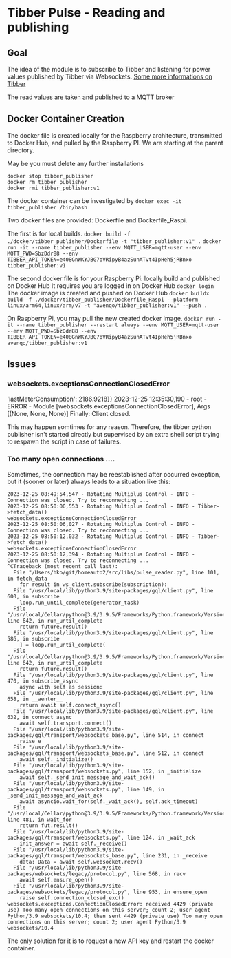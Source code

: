 # Tibber Pulse - Reading and publishing
## Goal
The idea of the module is to subscribe to Tibber and listening for power values published by Tibber via Websockets.
[Some more informations on Tibber](https://developer.tibber.com/docs/guides/calling-api)

The read values are taken and published to a MQTT broker

## Docker Container Creation
The docker file is created locally for the Raspberry architecture, transmitted to Docker Hub, and pulled by the Raspberry PI.
We are starting at the parent directory.

May be you must delete any further installations
```
docker stop tibber_publisher 
docker rm tibber_publisher
docker rmi tibber_publisher:v1
```

The docker container can be investigated by
`docker exec -it tibber_publisher /bin/bash`

Two docker files are provided: Dockerfile and Dockerfile_Raspi.

The first is for local builds.
 `docker build -f ./docker/tibber_publisher/Dockerfile -t "tibber_publisher:v1" .`
 `docker run -it --name tibber_publisher --env MQTT_USER=mqtt-user --env MQTT_PWD=SbzDdr88 --env TIBBER_API_TOKEN=e408GnWKYJBG7oVRipyB4azSunATvt4IpHeh5jRBnxo tibber_publisher:v1`

The second docker file is for your Raspberry Pi: locally build and published on Docker Hub
It requires you are logged in on Docker Hub
`docker login`
The docker image is created and pushed on Docker Hub
`docker buildx build -f ./docker/tibber_publisher/Dockerfile_Raspi --platform linux/arm64,linux/arm/v7 -t "avenqo/tibber_publisher:v1" --push .`

On Raspberry Pi, you may pull the new created docker image.
`docker run -it --name tibber_publisher --restart always --env MQTT_USER=mqtt-user --env MQTT_PWD=SbzDdr88 --env TIBBER_API_TOKEN=e408GnWKYJBG7oVRipyB4azSunATvt4IpHeh5jRBnxo avenqo/tibber_publisher:v1`


## Issues
### websockets.exceptionsConnectionClosedError
 'lastMeterConsumption': 2186.9218}}
2023-12-25 12:35:30,190 - root - ERROR - Module [websockets.exceptionsConnectionClosedError], Args [(None, None, None)]
Finally: Client closed.

This may happen somtimes for any reason. Therefore, the tibber python publisher isn't started cirectly but supervised by an extra shell script trying to respawn the script in case of failures.

### Too many open connections ....
Sometimes, the connection may be reestablished after occurred exception, but it (sooner or later) always leads to a situation like this:
```
2023-12-25 08:49:54,547 - Rotating Multiplus Control - INFO - Connection was closed. Try to reconnecting ...
2023-12-25 08:50:00,553 - Rotating Multiplus Control - INFO - Tibber->fetch_data()
websockets.exceptionsConnectionClosedError
2023-12-25 08:50:06,027 - Rotating Multiplus Control - INFO - Connection was closed. Try to reconnecting ...
2023-12-25 08:50:12,032 - Rotating Multiplus Control - INFO - Tibber->fetch_data()
websockets.exceptionsConnectionClosedError
2023-12-25 08:50:12,394 - Rotating Multiplus Control - INFO - Connection was closed. Try to reconnecting ...
^CTraceback (most recent call last):
  File "/Users/hko/git/homeauto2/src/libs/pulse_reader.py", line 101, in fetch_data
    for result in ws_client.subscribe(subscription):
  File "/usr/local/lib/python3.9/site-packages/gql/client.py", line 600, in subscribe
    loop.run_until_complete(generator_task)
  File "/usr/local/Cellar/python@3.9/3.9.5/Frameworks/Python.framework/Versions/3.9/lib/python3.9/asyncio/base_events.py", line 642, in run_until_complete
    return future.result()
  File "/usr/local/lib/python3.9/site-packages/gql/client.py", line 586, in subscribe
    ] = loop.run_until_complete(
  File "/usr/local/Cellar/python@3.9/3.9.5/Frameworks/Python.framework/Versions/3.9/lib/python3.9/asyncio/base_events.py", line 642, in run_until_complete
    return future.result()
  File "/usr/local/lib/python3.9/site-packages/gql/client.py", line 470, in subscribe_async
    async with self as session:
  File "/usr/local/lib/python3.9/site-packages/gql/client.py", line 658, in __aenter__
    return await self.connect_async()
  File "/usr/local/lib/python3.9/site-packages/gql/client.py", line 632, in connect_async
    await self.transport.connect()
  File "/usr/local/lib/python3.9/site-packages/gql/transport/websockets_base.py", line 514, in connect
    raise e
  File "/usr/local/lib/python3.9/site-packages/gql/transport/websockets_base.py", line 512, in connect
    await self._initialize()
  File "/usr/local/lib/python3.9/site-packages/gql/transport/websockets.py", line 152, in _initialize
    await self._send_init_message_and_wait_ack()
  File "/usr/local/lib/python3.9/site-packages/gql/transport/websockets.py", line 149, in _send_init_message_and_wait_ack
    await asyncio.wait_for(self._wait_ack(), self.ack_timeout)
  File "/usr/local/Cellar/python@3.9/3.9.5/Frameworks/Python.framework/Versions/3.9/lib/python3.9/asyncio/tasks.py", line 481, in wait_for
    return fut.result()
  File "/usr/local/lib/python3.9/site-packages/gql/transport/websockets.py", line 124, in _wait_ack
    init_answer = await self._receive()
  File "/usr/local/lib/python3.9/site-packages/gql/transport/websockets_base.py", line 231, in _receive
    data: Data = await self.websocket.recv()
  File "/usr/local/lib/python3.9/site-packages/websockets/legacy/protocol.py", line 568, in recv
    await self.ensure_open()
  File "/usr/local/lib/python3.9/site-packages/websockets/legacy/protocol.py", line 953, in ensure_open
    raise self.connection_closed_exc()
websockets.exceptions.ConnectionClosedError: received 4429 (private use) Too many open connections on this server; count 2; user agent Python/3.9 websockets/10.4; then sent 4429 (private use) Too many open connections on this server; count 2; user agent Python/3.9 websockets/10.4
```
The only solution for it is to request a new API key and restart the docker container.